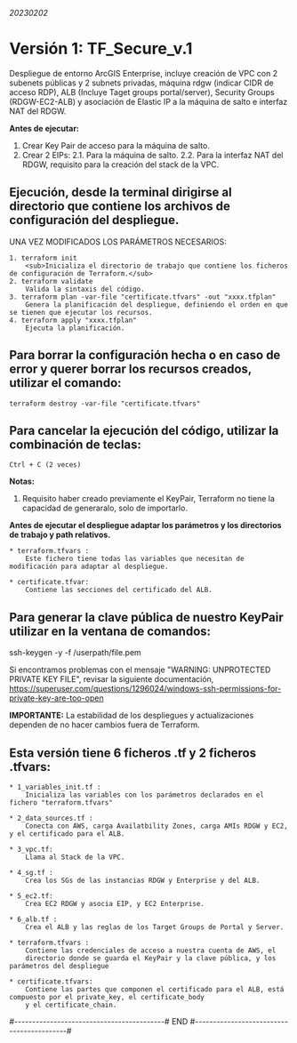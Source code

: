 *20230202*

# Versión 1: TF_Secure_v.1

Despliegue de entorno ArcGIS Enterprise, incluye creación de VPC con 2 subenets públicas y 2 subnets privadas, máquina rdgw (indicar CIDR de acceso RDP), ALB (Incluye Taget groups portal/server), Security Groups (RDGW-EC2-ALB) y asociación de Elastic IP a la máquina de salto e interfaz NAT del RDGW.

__Antes de ejecutar:__ 
1. Crear Key Pair de acceso para la máquina de salto. 
2. Crear 2 EIPs:
	2.1. Para la máquina de salto.
	2.2. Para la interfaz NAT del RDGW, requisito para la creación del stack de la VPC.

## Ejecución, desde la terminal dirigirse al directorio que contiene los archivos de configuración del despliegue.

UNA VEZ MODIFICADOS LOS PARÁMETROS NECESARIOS:

    1. terraform init
		<sub>Inicializa el directorio de trabajo que contiene los ficheros de configuración de Terraform.</sub>
    2. terraform validate
		Valida la sintaxis del código.
    3. terraform plan -var-file "certificate.tfvars" -out "xxxx.tfplan"	
		Genera la planificación del despliegue, definiendo el orden en que se tienen que ejecutar los recursos.
    4. terraform apply "xxxx.tfplan" 
		Ejecuta la planificación.

## Para borrar la configuración hecha o en caso de error y querer borrar los recursos creados, utilizar el comando:

    terraform destroy -var-file "certificate.tfvars"

## Para cancelar la ejecución del código, utilizar la combinación de teclas:

    Ctrl + C (2 veces)

__Notas:__
1. Requisito haber creado previamente el KeyPair, Terraform no tiene la capacidad de generaralo, solo de importarlo.

__Antes de ejecutar el despliegue adaptar los parámetros y los directorios de trabajo y path relativos.__

    * terraform.tfvars :
    	Este fichero tiene todas las variables que necesitan de modificación para adaptar al despliegue.

    * certificate.tfvar:
    	Contiene las secciones del certificado del ALB.

## Para generar la clave pública de nuestro KeyPair utilizar en la ventana de comandos:
ssh-keygen -y -f /userpath/file.pem

Si encontramos problemas con el mensaje "WARNING: UNPROTECTED PRIVATE KEY FILE", revisar la siguiente documentación,
https://superuser.com/questions/1296024/windows-ssh-permissions-for-private-key-are-too-open

__IMPORTANTE:__
La estabilidad de los despliegues y actualizaciones dependen de no hacer cambios fuera de Terraform.

## Esta versión tiene 6 ficheros .tf y 2 ficheros .tfvars:

    * 1_variables_init.tf :
    	Inicializa las variables con los parámetros declarados en el fichero "terraform.tfvars"

    * 2_data_sources.tf :
    	Conecta con AWS, carga Availatbility Zones, carga AMIs RDGW y EC2, y el certificado para el ALB.

    * 3_vpc.tf:
    	Llama al Stack de la VPC.

    * 4_sg.tf :
    	Crea los SGs de las instancias RDGW y Enterprise y del ALB.

    * 5_ec2.tf:
    	Crea EC2 RDGW y asocia EIP, y EC2 Enterprise.

    * 6_alb.tf :
		Crea el ALB y las reglas de los Target Groups de Portal y Server.

    * terraform.tfvars :
		Contiene las credenciales de acceso a nuestra cuenta de AWS, el
		directorio donde se guarda el KeyPair y la clave pública, y los parámetros del despliegue

    * certificate.tfvars:
    	Contiene las partes que componen el certificado para el ALB, está compuesto por el private_key, el certificate_body
    	y el certificate_chain.

#------------------------------------------# END #------------------------------------------#
